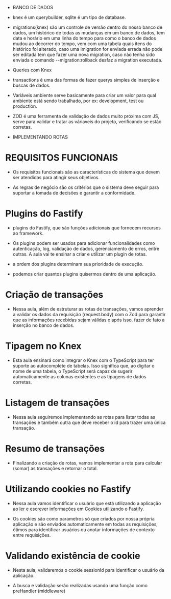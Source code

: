 
* BANCO DE DADOS

- knex é um querybuilder, sqlite é um tipo de database.

- migrations(knex) são um controle de versão dentro do nosso banco de dados, um histórico de todas as mudanças em um banco de dados, tem data e horário em uma linha do tempo para como o banco de dados mudou ao decorrer do tempo, vem com uma tabela quais itens do histórico foi alterado, caso uma imigration for enviada errada não pode ser editada tem que fazer uma nova migration, caso não tenha sido enviada o comando --migration:rollback desfaz a migration executada.

* Queries com Knex

- transactions é uma das formas de fazer querys simples de inserção e buscas de dados.

- Variáveis ambiente serve basicamente para criar um valor para qual ambiente está sendo trabalhado, por ex: development, test ou production.

- ZOD é uma ferramenta de validação de dados muito próxima com JS, serve para validar e tratar as váriaveis do projeto, verificando se estão corretas.



* IMPLEMENTANDO ROTAS

# REQUISITOS FUNCIONAIS

- Os requisitos funcionais são as características do sistema que devem ser atendidas para atingir seus objetivos.

- As regras de negócio são os critérios que o sistema deve seguir para suportar a tomada de decisões e garantir a conformidade.

# Plugins do Fastify

- plugins do Fastify, que são funções adicionais que fornecem recursos ao framework.

- Os plugins podem ser usados para adicionar funcionalidades como autenticação, log, validação de dados, gerenciamento de erros, entre outras. A aula vai te ensinar a criar e utilizar um plugin de rotas.

- a ordem dos plugins determinam sua prioridade de execução.

- podemos criar quantos plugins quisermos dentro de uma aplicação.

# Criação de transações

- Nessa aula, além de estruturar as rotas de transações, vamos aprender a validar os dados da requisição (request.body) com o Zod para garantir que as informações recebidas sejam válidas e após isso, fazer de fato a inserção no banco de dados.

# Tipagem no Knex

- Esta aula ensinará como integrar o Knex com o TypeScript para ter suporte ao autocomplete de tabelas. Isso significa que, ao digitar o nome de uma tabela, o TypeScript será capaz de sugerir automaticamente as colunas existentes e as tipagens de dados corretas.

# Listagem de transações

- Nessa aula seguiremos implementando as rotas para listar todas as transações e também outra que deve receber o id para trazer uma única transação.

# Resumo de transações

- Finalizando a criação de rotas, vamos implementar a rota para calcular (somar) as transações e retornar o total.

# Utilizando cookies no Fastify

- Nessa aula vamos identificar o usuário que está utilizando a aplicação ao ler e escrever informações em Cookies utilizando o Fastify.

- Os cookies são como parametros só que criados por nossa própria aplicação e são enviados automaticamente em todas as requisições, ótimos para identificar usuários ou anotar informações de contexto entre requisições.

# Validando existência de cookie

- Nesta aula, validaremos o cookie sessionId para identificar o usuário da aplicação.

- A busca e validação serão realizadas usando uma função como preHandler (middleware)